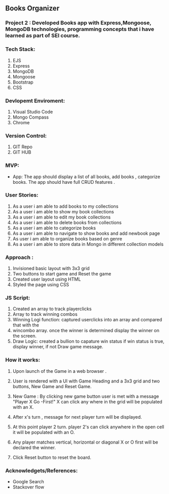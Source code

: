 ## Books Organizer

### Project 2 : Developed Books app with Express,Mongoose, MongoDB technologies, programming concepts that i have learned as part of SEI course.

### Tech Stack:

1. EJS
2. Express
3. MongoDB
4. Mongoose
5. Bootstrap
6. CSS

### Devlopemt Enviroment:

1. Visual Studio Code
2. Mongo Compass
3. Chrome

### Version Control:

1. GIT Repo
2. GIT HUB

### MVP:

- App: The app should display a list of all books, add books , categorize books. The app should have full CRUD features .

### User Stories:

1. As a user i am able to add books to my collections
2. As a user i am able to show my book collections
3. As a user i am able to edit my book collections
4. As a user i am able to delete books from collections
5. As a user i am able to categorize books
6. As a user i am able to navigate to show books and add newbook page
7. As user i am able to organize books based on genre
8. As a user i am able to store data in Mongo in different collection models

### Approach :

1. Invisioned basic layout with 3x3 grid
2. Two buttons to start game and Reset the game
3. Created user layout using HTML
4. Styled the page using CSS

### JS Script:

1. Created an array to track playerclicks
2. Array to track winning combos
3. Winning Logi function: captured userclicks into an array and compared that with the
4. wincombo array. once the winner is determined display the winner on the screen.
5. Draw Logic: created a bullion to capature win status if win status is true, display winner, if not Draw game message.

### How it works:

1. Upon launch of the Game in a web browser .
2. User is rendered with a UI with Game Heading and a 3x3 grid and two buttons, New Game and Reset Game.
3. New Game : By clicking new game button user is met with a message "Player X Go -First!" X can click any where in the grid will be populated with an X.
4. After x's turn , message for next player turn will be displayed.

5. At this point player 2 turn. player 2's can click anywhere in the open cell it will be populated with an O.
6. Any player matches vertical, horizontal or diagonal X or O first will be declared the winner.
7. Click Reset button to reset the board.

### Acknowledgets/References:

- Google Search
- Stackover flow
